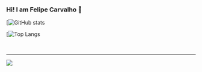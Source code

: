 ### Hi! I am Felipe Carvalho 👋


 <div>

 [![GitHub stats](https://github-readme-stats.vercel.app/api?username=EduardoRochaAzevedo&theme=chartreuse-dark)
 
 [![Top Langs](https://github-readme-stats.vercel.app/api/top-langs/?username=EduardoRochaAzevedo&layout=compact&theme=vision-friendly-dark)

</div>

<br><hr>
<a><img src="https://github.com/rafaballerini/rafaballerine/blob/output/github-contribution-grid-snake.svg">

